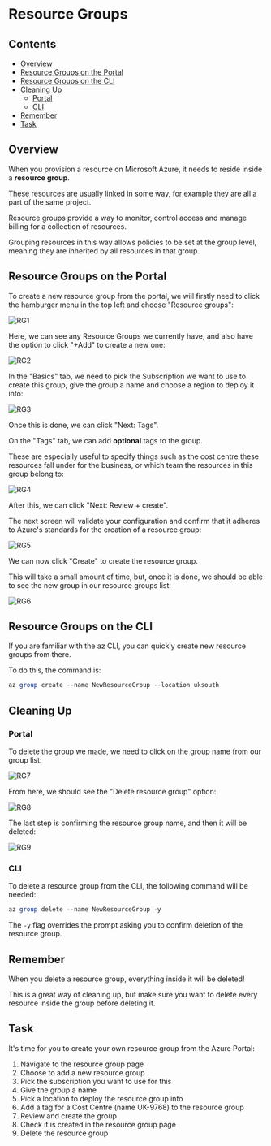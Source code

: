 # Resource Groups

<!--TOC_START-->
## Contents
- [Overview](#overview)
- [Resource Groups on the Portal](#resource-groups-on-the-portal)
- [Resource Groups on the CLI](#resource-groups-on-the-cli)
- [Cleaning Up](#cleaning-up)
	- [Portal](#portal)
	- [CLI](#cli)
- [Remember](#remember)
- [Task](#task)

<!--TOC_END-->
## Overview

When you provision a resource on Microsoft Azure, it needs to reside inside a **resource group**.

These resources are usually linked in some way, for example they are all a part of the same project.

Resource groups provide a way to monitor, control access and manage billing for a collection of resources. 

Grouping resources in this way allows policies to be set at the group level, meaning they are inherited by all resources in that group.

## Resource Groups on the Portal

To create a new resource group from the portal, we will firstly need to click the hamburger menu in the top left and choose "Resource groups":

![RG1](https://i.imgur.com/sQW6O8U.png)

Here, we can see any Resource Groups we currently have, and also have the option to click "+Add" to create a new one:

![RG2](https://i.imgur.com/iyE2TTe.png)

In the "Basics" tab, we need to pick the Subscription we want to use to create this group, give the group a name and choose a region to deploy it into:

![RG3](https://i.imgur.com/A02i9WX.png)

Once this is done, we can click "Next: Tags".

On the "Tags" tab, we can add **optional** tags to the group. 

These are especially useful to specify things such as the cost centre these resources fall under for the business, or which team the resources in this group belong to:

![RG4](https://i.imgur.com/78ypwnq.png)

After this, we can click "Next: Review + create".

The next screen will validate your configuration and confirm that it adheres to Azure's standards for the creation of a resource group:

![RG5](https://i.imgur.com/zMF2A9R.png)

We can now click "Create" to create the resource group.

This will take a small amount of time, but, once it is done, we should be able to see the new group in our resource groups list:

![RG6](https://i.imgur.com/DETPEv8.png)

## Resource Groups on the CLI

If you are familiar with the az CLI, you can quickly create new resource groups from there.

To do this, the command is:

```powershell
az group create --name NewResourceGroup --location uksouth
```

## Cleaning Up

### Portal

To delete the group we made, we need to click on the group name from our group list:

![RG7](https://i.imgur.com/DETPEv8.png)

From here, we should see the "Delete resource group" option:

![RG8](https://i.imgur.com/AFHVa5B.png)

The last step is confirming the resource group name, and then it will be deleted:

![RG9](https://i.imgur.com/kpp6Jij.png)

### CLI

To delete a resource group from the CLI, the following command will be needed:

```powershell
az group delete --name NewResourceGroup -y
```

The `-y` flag overrides the prompt asking you to confirm deletion of the resource group.

## Remember

When you delete a resource group, everything inside it will be deleted!

This is a great way of cleaning up, but make sure you want to delete every resource inside the group before deleting it.

## Task

It's time for you to create your own resource group from the Azure Portal:

1. Navigate to the resource group page
2. Choose to add a new resource group
3. Pick the subscription you want to use for this
4. Give the group a name
5. Pick a location to deploy the resource group into
6. Add a tag for a Cost Centre (name UK-9768) to the resource group
7. Review and create the group
8. Check it is created in the resource group page
9. Delete the resource group
